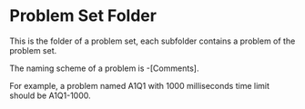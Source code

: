 # Problem Set Folder
This is the folder of a problem set, each subfolder contains a problem of the problem set.

The naming scheme of a problem is <Problem Name>-<Time Limit in milliseconds>[Comments].

For example, a problem named A1Q1 with 1000 milliseconds time limit should be A1Q1-1000.
